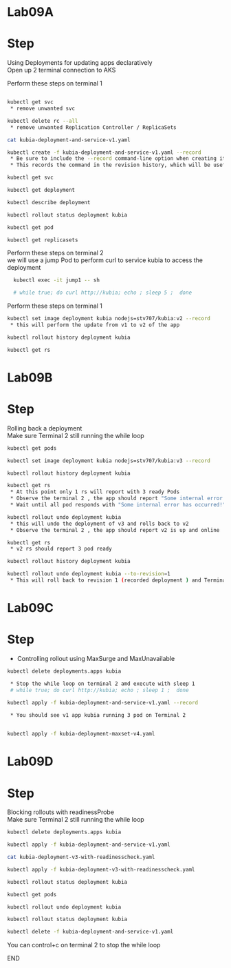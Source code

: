 # Lab09A
# Step 
Using Deployments for updating apps declaratively <br>
Open up 2 terminal connection to AKS <br>

Perform these steps on terminal 1 <br>
```sh

kubectl get svc 
 * remove unwanted svc 

kubectl delete rc --all
 * remove unwanted Replication Controller / ReplicaSets

cat kubia-deployment-and-service-v1.yaml

kubectl create -f kubia-deployment-and-service-v1.yaml --record
 * Be sure to include the --record command-line option when creating it.
 * This records the command in the revision history, which will be useful later.

kubectl get svc

kubectl get deployment

kubectl describe deployment

kubectl rollout status deployment kubia

kubectl get pod

kubectl get replicasets
```

Perform these steps on terminal 2 <br>
we will use a jump Pod to perform curl to service kubia to access the deployment <br>
```sh
  kubectl exec -it jump1 -- sh

  # while true; do curl http://kubia; echo ; sleep 5 ;  done
```

Perform these steps on terminal 1 <br>
```sh
kubectl set image deployment kubia nodejs=stv707/kubia:v2 --record
 * this will perform the update from v1 to v2 of the app

kubectl rollout history deployment kubia

kubectl get rs
``` 

# Lab09B
# Step
Rolling back a deployment<br>
Make sure Terminal 2 still running the while loop <br>

```sh
kubectl get pods

kubectl set image deployment kubia nodejs=stv707/kubia:v3 --record

kubectl rollout history deployment kubia

kubectl get rs
 * At this point only 1 rs will report with 3 ready Pods
 * Observe the terminal 2 , the app should report "Some internal error has occurred!" after 5 cycle of curl hit
 * Wait until all pod responds with "Some internal error has occurred!" before moving to next command 

kubectl rollout undo deployment kubia
 * this will undo the deployment of v3 and rolls back to v2 
 * Observe the terminal 2 , the app should report v2 is up and online

kubectl get rs 
 * v2 rs should report 3 pod ready 

kubectl rollout history deployment kubia

kubectl rollout undo deployment kubia --to-revision=1
 * This will roll back to revision 1 (recorded deployment ) and Terminal 2 should show app is now v1 
```

# Lab09C
# Step 
 * Controlling rollout using MaxSurge and MaxUnavailable
```sh 
kubectl delete deployments.apps kubia 

 * Stop the while loop on terminal 2 amd execute with sleep 1 
 # while true; do curl http://kubia; echo ; sleep 1 ;  done

kubectl apply -f kubia-deployment-and-service-v1.yaml --record 
 
 * You should see v1 app kubia running 3 pod on Terminal 2 


kubectl apply -f kubia-deployment-maxset-v4.yaml

```



# Lab09D
# Step 
Blocking rollouts with readinessProbe<br>
Make sure Terminal 2 still running the while loop<br>
```sh
kubectl delete deployments.apps kubia 

kubectl apply -f kubia-deployment-and-service-v1.yaml 

cat kubia-deployment-v3-with-readinesscheck.yaml

kubectl apply -f kubia-deployment-v3-with-readinesscheck.yaml

kubectl rollout status deployment kubia

kubectl get pods

kubectl rollout undo deployment kubia

kubectl rollout status deployment kubia

kubectl delete -f kubia-deployment-and-service-v1.yaml

```
You can control+c on terminal 2 to stop the while loop 

END